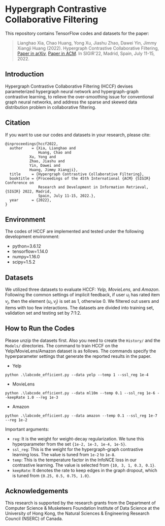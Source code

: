
# Hypergraph Contrastive Collaborative Filtering

This repository contains TensorFlow codes and datasets for the paper:

>Lianghao Xia, Chao Huang, Yong Xu, Jiashu Zhao, Dawei Yin, Jimmy Xiangji Huang (2022). Hypergraph Contrastive Collaborative Filtering, <a href='https://arxiv.org/abs/2204.12200'>Paper in arXiv</a>, <a href='https://dl.acm.org/doi/abs/10.1145/3477495.3532058'>Paper in ACM</a>. In SIGIR'22, Madrid, Spain, July 11-15, 2022.

## Introduction
Hypergraph Contrastive Collaborative Filtering (HCCF) devises parameterized hypergraph neural network and hypergraph-graph contrastive learning, to relieve the over-smoothing issue for conventional graph neural networks, and address the sparse and skewed data distribution problem in collaborative filtering.

## Citation
If you want to use our codes and datasets in your research, please cite:
```
@inproceedings{hccf2022,
  author    = {Xia, Lianghao and
               Huang, Chao and
	       Xu, Yong and
	       Zhao, Jiashu and
	       Yin, Dawei and
	       Huang, Jimmy Xiangji},
  title     = {Hypergraph Contrastive Collaborative Filtering},
  booktitle = {Proceedings of the 45th International {ACM} {SIGIR} Conference on
               Research and Development in Information Retrieval, {SIGIR} 2022, Madrid,
               Spain, July 11-15, 2022.},
  year      = {2022},
}
```

## Environment
The codes of HCCF are implemented and tested under the following development environment:
* python=3.6.12
* tensorflow=1.14.0
* numpy=1.16.0
* scipy=1.5.2

## Datasets
We utilized three datasets to evaluate HCCF: <i>Yelp, MovieLens, </i>and <i>Amazon</i>. Following the common settings of implicit feedback, if user $u_i$ has rated item $v_j$, then the element $(u_i, v_j)$ is set as 1, otherwise 0. We filtered out users and items with too few interactions. The datasets are divided into training set, validation set and testing set by 7:1:2.

## How to Run the Codes
Please unzip the datasets first. Also you need to create the `History/` and the `Models/` directories. The command to train HCCF on the Yelp/MovieLens/Amazon dataset is as follows. The commands specify the hyperparameter settings that generate the reported results in the paper.

* Yelp
```
python .\labcode_efficient.py --data yelp --temp 1 --ssl_reg 1e-4
```
* MovieLens
```
python .\labcode_efficient.py --data ml10m --temp 0.1 --ssl_reg 1e-6 --keepRate 1.0 --reg 1e-3
```
* Amazon
```
python .\labcode_efficient.py --data amazon --temp 0.1 --ssl_reg 1e-7 --reg 1e-2
```
Important arguments:
* `reg`: It is the weight for weight-decay regularization. We tune this hyperparameter from the set `{1e-2, 1e-3, 1e-4, 1e-5}`.
* `ssl_reg`: This is the weight for the hypergraph-graph contrastive learning loss. The value is tuned from `1e-2` to `1e-8`.
* `temp`: This is the temperature factor in the InfoNCE loss in our contrastive learning. The value is selected from `{10, 3, 1, 0.3, 0.1}`.
* `keepRate`: It denotes the rate to keep edges in the graph dropout, which is tuned from `{0.25, 0.5, 0.75, 1.0}`.

## Acknowledgements
This research is supported by the research grants from the Department of Computer Science & Musketeers Foundation Institute of Data Science at the University of Hong Kong, the Natural Sciences & Engineering Research Council (NSERC) of Canada.
